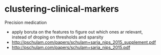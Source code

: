 # clustering-clinical-markers
Precision medication

- apply boruta on the features to figure out which ones ar relevant, instead of droping on thresholds and sparsity
- http://pschulam.com/papers/schulam+saria_nips_2015_supplement.pdf
- http://pschulam.com/papers/schulam+saria_nips_2015.pdf
